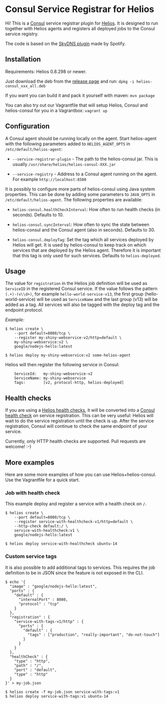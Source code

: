 # Consul Service Registrar for Helios

Hi! This is a [Consul](https://consul.io) service registrar plugin for
[Helios](https://github.com/spotify/helios). It is designed to run together
with Helios agents and registers all deployed jobs to the Consul service
registry.

The code is based on the [SkyDNS
plugin](https://github.com/spotify/helios-skydns) made by Spotify.

## Installation

Requirements: Helios 0.8.298 or newer.

Just download the deb from the [release
page](https://github.com/SVT/helios-consul/releases/latest) and run: `dpkg -i
helios-consul_xxx_all.deb`

If you want you can build it and pack it yourself with maven: `mvn package`

You can also try out our Vagrantfile that will setup Helios, Consul and
helios-consul for you in a Vagrantbox: `vagrant up`

## Configuration

A Consul agent should be running locally on the agent. Start helios-agent with
the following parameters added to `HELIOS_AGENT_OPTS` in
`/etc/default/helios-agent`:

  * `--service-registrar-plugin` - The path to the helios-consul jar. This is
    usually `/usr/share/helios/helios-consul-XXX.jar`

  * `--service-registry` - Address to a Consul agent running on the agent. For
    example `http://localhost:8500`


It is possibly to configure more parts of helios-consul using Java system
properties. This can be done by adding some parameters to `JAVA_OPTS` in
`/etc/default/helios-agent`. The following properties are available:

  * `helios-consul.healthCheckInterval`: How often to run health checks (in
    seconds). Defaults to 10.

  * `helios-consul.syncInterval`: How often to sync the state between
    helios-consul and the Consul agent (also in seconds). Defaults to 30.

  * `helios-consul.deployTag`: Set the tag which all services deployed by
    Helios will get. It is used by helios-consul to keep track on which
    services that are deployed by the Helios agent. Therefore it is important
    that this tag is only used for such services. Defaults to
    `helios-deployed`.

## Usage

The value for `registration` in the Helios job definition will be used as
`ServiceID` in the registered Consul service. If the value follows the pattern
`(.+)-(v\\d+)`, for example `hello-world-service-v13`, the first group
(hello-world-service) will be used as `ServiceName` and the last group (v13)
will be added as a tag. All services will also be tagged with the deploy tag
and the endpoint protocol.

*Example:*

```shell
$ helios create \
    --port default=8080/tcp \
    --register my-shiny-webservice-v2/http=default \
    my-shiny-webservice:v2 \
    google/nodejs-hello:latest

$ helios deploy my-shiny-webservice:v2 some-helios-agent
```

Helios will then register the following service in Consul:
```
    ServiceId:   my-shiny-webservice-v2
    ServiceName: my-shiny-webservice
    Tags:        [v2, protocol-http, helios-deployed]
```

## Health checks

If you are using a [Helios health
checks](https://github.com/spotify/helios/blob/master/docs/user_manual.md#health-checks),
it will be converted into a [Consul health
check](https://www.consul.io/intro/getting-started/checks.html) on service
registration. This can be very useful: Helios will wait to do the service registration
until the check is up. After the service registration, Consul will continue to
check the same endpoint of your service.

Currently, only HTTP health checks are supported. Pull requests are welcome!
:-)


## More examples

Here are some more examples of how you can use Helios+helios-consul. Use the
Vagrantfile for a quick start.

### Job with health check

This example deploy and register a service with a health check on `/`.

```shell
$ helios create \
    --port default=8080/tcp \
    --register service-with-healthcheck-v1/http=default \
    --http-check default:/ \
    service-with-healthcheck:v1 \
    google/nodejs-hello:latest

$ helios deploy service-with-healthcheck ubuntu-14
```

### Custom service tags

It is also possible to add additional tags to services. This requires the job
definition to be in JSON since the feature is not exposed in the CLI. 

```shell
$ echo '{
  "image" : "google/nodejs-hello:latest",
  "ports" : {
    "default" : {
      "internalPort" : 8080,
      "protocol" : "tcp"
    }
  },
  "registration" : {
    "service-with-tags-v1/http" : {
      "ports" : {
        "default" : {
          "tags" : ["production", "really-important", "do-not-touch"]
        }
      }
    }
  },
  "healthCheck" : {
    "type" : "http",
    "path" : "/",
    "port" : "default",
    "type" : "http"
  }
}' > my-job.json

$ helios create -f my-job.json service-with-tags:v1
$ helios deploy service-with-tags:v1 ubuntu-14
```
